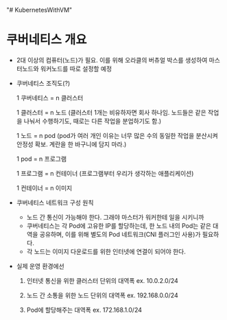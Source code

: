 "# KubernetesWithVM" 

# 쿠버네티스 개요

- 2대 이상의 컴퓨터(노드)가 필요.
이를 위해 오라클의 버츄얼 박스를 생성하여 마스터노드와 워커노드를 따로 설정할 예정
- 쿠버네티스 조직도(?)
    
    1 쿠버네티스 = n 클러스터
    
    1 클러스터 = n 노드
    (클러스터 1개는 비유하자면 회사 하나임. 노드들은 같은 작업을 나눠서 수행하기도, 때로는 다른 작업을 분업하기도 함.)
    
    1 노드 = n pod
    (pod가 여러 개인 이유는 너무 많은 수의 동일한 작업을 분산시켜 안정성 확보. 계란을 한 바구니에 담지 마라.)
    
    1 pod = n 프로그램
    
    1 프로그램 = n 컨테이너 
    (프로그램부터 우리가 생각하는 애플리케이션)
    
    1 컨테이너 = n 이미지
    
- 쿠버네티스 네트워크 구성 원칙
    - 노드 간 통신이 가능해야 한다.
    그래야 마스터가 워커한테 일을 시키니까
    - 쿠버네티스는 각 Pod에 고유한 IP를 할당하는데, 한 노드 내의 Pod는 같은 대역을 공유하며, 이를 위해 별도의 Pod 네트워크(CNI 플러그인 사용)가 필요하다.
    - 각 노드는 이미지 다운로드를 위한 인터넷에 연결이 되어야 한다.
- 실제 운영 환경에선
    
    1. 인터넷 통신을 위한 클러스터 단위의 대역폭 
    ex. 10.0.2.0/24
    
    2. 노드 간 소통을 위한 노드 단위의 대역폭
    ex. 192.168.0.0/24
    
    3. Pod에 할당해주는 대역폭
    ex. 172.168.1.0/24
    